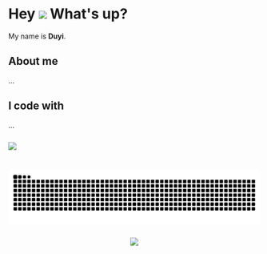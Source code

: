 <h1> Hey <img src="https://emojis.slackmojis.com/emojis/images/1577305505/7373/hand_wave.gif?1577305505" width="50" /> What's up?</h1>

<p> My name is <b>Duyi</b>. </p>

## About me

...

## I code with

...

###

<img align="center" height="150" src="https://i.imgflip.com/65efzo.gif"  />

###

<br clear="both">

<img src="https://raw.githubusercontent.com/vndnw/vndnw/output/snake.svg" alt="Snake animation" />

###

<div align="center">
  <img src="https://profile-counter.glitch.me/vndnw/count.svg?"  />
</div>

###
